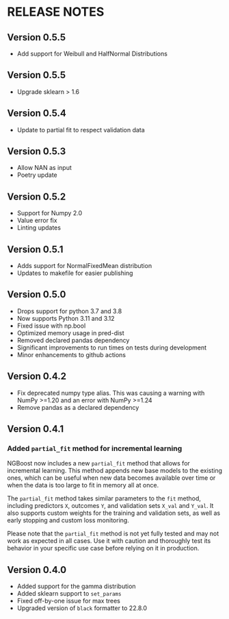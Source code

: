 # RELEASE NOTES

## Version 0.5.5

* Add support for Weibull and HalfNormal Distributions

## Version 0.5.5

* Upgrade sklearn > 1.6

## Version 0.5.4

* Update to partial fit to respect validation data

## Version 0.5.3

* Allow NAN as input
* Poetry update

## Version 0.5.2

* Support for Numpy 2.0
* Value error fix
* Linting updates

## Version 0.5.1

* Adds support for NormalFixedMean distribution
* Updates to makefile for easier publishing

## Version 0.5.0

* Drops support for python 3.7 and 3.8
* Now supports Python 3.11 and 3.12
* Fixed issue with np.bool
* Optimized memory usage in pred-dist
* Removed declared pandas dependency
* Significant improvements to run times on tests during development
* Minor enhancements to github actions

## Version 0.4.2

* Fix deprecated numpy type alias. This was causing a warning with NumPy >=1.20 and an error with NumPy >=1.24
* Remove pandas as a declared dependency

## Version 0.4.1

### Added `partial_fit` method for incremental learning

NGBoost now includes a new `partial_fit` method that allows for incremental learning. This method appends new base models to the existing ones, which can be useful when new data becomes available over time or when the data is too large to fit in memory all at once.

The `partial_fit` method takes similar parameters to the `fit` method, including predictors `X`, outcomes `Y`, and validation sets `X_val` and `Y_val`. It also supports custom weights for the training and validation sets, as well as early stopping and custom loss monitoring.

Please note that the `partial_fit` method is not yet fully tested and may not work as expected in all cases. Use it with caution and thoroughly test its behavior in your specific use case before relying on it in production.

## Version 0.4.0

* Added support for the gamma distribution
* Added sklearn support to `set_params`
* Fixed off-by-one issue for max trees
* Upgraded version of `black` formatter to 22.8.0
